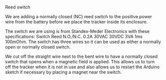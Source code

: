 Reed switch

We are adding a normally closed (NC) reed switch to the positive power wire from the battery before we place the tracker inside its enclosure. 

The switch we are using is from Standex-Meder Electronics with these specifications: Switch Reed N.O./N.C. 0.2A 30VAC 30VDC 3VA 1ms 100mOhm. The switch has three wires so it can be used as either a normally open or normally closed switch.


We cut off the straight wire next to the bent wire to have a normally closed switch that opens when a magnetic field is applied. This allows us to turn off the tracker when it is not in use and also allows us to restart the Arduino sketch if necessary by placing a magnet near the switch. 
